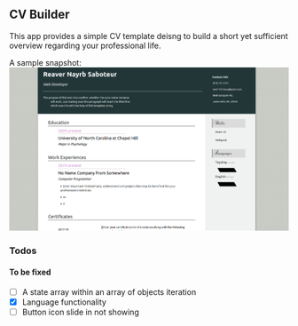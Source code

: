 ## CV Builder
This app provides a simple CV template deisng to build a short yet sufficient overview regarding your professional life.

A sample snapshot:
![cvsample](https://raw.githubusercontent.com/law911012eqw/MyScreenshots/main/host_images/cv-sample.png)
### Todos

#### To be fixed
* [ ] A state array within an array of objects iteration 
* [X] Language functionality
* [ ] Button icon slide in not showing
